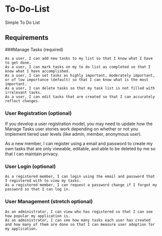 # To-Do-List
Simple To Do List

## Requirements

###Manage Tasks (required)

    As a user, I can add new tasks to my list so that I know what I have to get done.
    As a user, I can mark tasks on my to do list as completed so that I know what I have accomplished.
    As a user, I can set tasks as highly important, moderately important, or of low importance (default) so that I can know what is the most important.
    As a user, I can delete tasks so that my task list is not filled with irrelevant tasks.
    As a user, I can edit tasks that are created so that I can accurately reflect changes.

### User Registration (optional)

If you develop a user registration model, you may need to update how the Manage Tasks user stories work depending on whether or not you implement tiered user levels (like admin, member, anonymous user).

As a new member, I can register using a email and password to create my own tasks that are only viewable, editable, and able to be deleted by me so that I can maintain privacy.

### User Login (optional)

    As a registered member, I can login using the email and password that I registered with to view my tasks.
    As a registered member, I can request a password change if I forgot my password so that I can log in.

### User Management (stretch optional)

    As an administrator, I can view who has registered so that I can see how popular my application is.
    As an administrator, I can see how many tasks each user has created and how many of them are done so that I can measure user adoption for my application.
